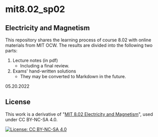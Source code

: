 # mit8.02_sp02

## Electricity and Magnetism

This repository shares the learning process of course 8.02 with online materials from MIT OCW. The results are divided into the following two parts:

1. Lecture notes (in pdf)
   - Including a final review.
2. Exams' hand-written solutions
   - They may be converted to Markdown in the future.

05.20.2022

## License

This work is a derivative of "[MIT 8.02 Electricity and Magnetism](http://ocw.mit.edu/courses/physics/8-02-electricity-and-magnetism-spring-2002)", used under CC BY-NC-SA 4.0.

[![License: CC BY-NC-SA 4.0](https://camo.githubusercontent.com/7af524e82af24d98f89dde7c9c9a3849af52e420a66da140b7c7ae92bf7512d5/68747470733a2f2f6c6963656e7365627574746f6e732e6e65742f6c2f62792d6e632d73612f342e302f38387833312e706e67)](https://creativecommons.org/licenses/by-nc-sa/4.0/)
